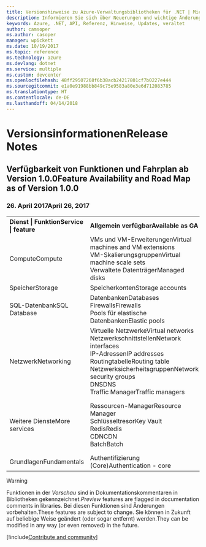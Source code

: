 ```yaml
---
title: Versionshinweise zu Azure-Verwaltungsbibliotheken für .NET | Microsoft-Dokumentation
description: Informieren Sie sich über Neuerungen und wichtige Änderungen in den Azure-Verwaltungsbibliotheken für .NET.
keywords: Azure, .NET, API, Referenz, Hinweise, Updates, veraltet
author: camsoper
ms.author: casoper
manager: wpickett
ms.date: 10/19/2017
ms.topic: reference
ms.technology: azure
ms.devlang: dotnet
ms.service: multiple
ms.custom: devcenter
ms.openlocfilehash: 48ff29507268f6b38acb24217801cf7b0227e444
ms.sourcegitcommit: e1a0e91988bb849c75e9583a80e3e6d712083785
ms.translationtype: HT
ms.contentlocale: de-DE
ms.lasthandoff: 04/14/2018
---
```

# <a name="release-notes"></a><span data-ttu-id="181a2-104">Versionsinformationen</span><span class="sxs-lookup"><span data-stu-id="181a2-104">Release Notes</span></span> 

## <a name="feature-availability-and-road-map-as-of-version-100"></a><span data-ttu-id="181a2-105">Verfügbarkeit von Funktionen und Fahrplan ab Version 1.0.0</span><span class="sxs-lookup"><span data-stu-id="181a2-105">Feature Availability and Road Map as of Version 1.0.0</span></span> ##
### <a name="april-26-2017"></a><span data-ttu-id="181a2-106">26. April 2017</span><span class="sxs-lookup"><span data-stu-id="181a2-106">April 26, 2017</span></span>

<table>
  <tr>
    <th align="left"><span data-ttu-id="181a2-107">Dienst | Funktion</span><span class="sxs-lookup"><span data-stu-id="181a2-107">Service | feature</span></span></th>
    <th align="left"><span data-ttu-id="181a2-108">Allgemein verfügbar</span><span class="sxs-lookup"><span data-stu-id="181a2-108">Available as GA</span></span></th>
    <th align="left"><span data-ttu-id="181a2-109">Als Vorschauversion verfügbar</span><span class="sxs-lookup"><span data-stu-id="181a2-109">Available as Preview</span></span></th>
    <th align="left"><span data-ttu-id="181a2-110">In Kürze verfügbar</span><span class="sxs-lookup"><span data-stu-id="181a2-110">Coming soon</span></span></th>
  </tr>
  <tr>
    <td><span data-ttu-id="181a2-111">Compute</span><span class="sxs-lookup"><span data-stu-id="181a2-111">Compute</span></span></td>
    <td><span data-ttu-id="181a2-112">VMs und VM-Erweiterungen</span><span class="sxs-lookup"><span data-stu-id="181a2-112">Virtual machines and VM extensions</span></span><br><span data-ttu-id="181a2-113">VM-Skalierungsgruppen</span><span class="sxs-lookup"><span data-stu-id="181a2-113">Virtual machine scale sets</span></span><br><span data-ttu-id="181a2-114">Verwaltete Datenträger</span><span class="sxs-lookup"><span data-stu-id="181a2-114">Managed disks</span></span></td>
    <td></td>
    <td valign="top"><span data-ttu-id="181a2-115">Azure Container Service</span><span class="sxs-lookup"><span data-stu-id="181a2-115">Azure container services</span></span><br><span data-ttu-id="181a2-116">Azure-Containerregistrierung</span><span class="sxs-lookup"><span data-stu-id="181a2-116">Azure container registry</span></span></td>
  </tr>
  <tr>
    <td><span data-ttu-id="181a2-117">Speicher</span><span class="sxs-lookup"><span data-stu-id="181a2-117">Storage</span></span></td>
    <td><span data-ttu-id="181a2-118">Speicherkonten</span><span class="sxs-lookup"><span data-stu-id="181a2-118">Storage accounts</span></span></td>
    <td></td>
    <td><span data-ttu-id="181a2-119">Verschlüsselung</span><span class="sxs-lookup"><span data-stu-id="181a2-119">Encryption</span></span></td>
  </tr>
  <tr>
    <td><span data-ttu-id="181a2-120">SQL-Datenbank</span><span class="sxs-lookup"><span data-stu-id="181a2-120">SQL Database</span></span></td>
    <td><span data-ttu-id="181a2-121">Datenbanken</span><span class="sxs-lookup"><span data-stu-id="181a2-121">Databases</span></span><br><span data-ttu-id="181a2-122">Firewalls</span><span class="sxs-lookup"><span data-stu-id="181a2-122">Firewalls</span></span><br><span data-ttu-id="181a2-123">Pools für elastische Datenbanken</span><span class="sxs-lookup"><span data-stu-id="181a2-123">Elastic pools</span></span></td>
    <td></td>
    <td valign="top"></td>
  </tr>
  <tr>
    <td><span data-ttu-id="181a2-124">Netzwerk</span><span class="sxs-lookup"><span data-stu-id="181a2-124">Networking</span></span></td>
    <td><span data-ttu-id="181a2-125">Virtuelle Netzwerke</span><span class="sxs-lookup"><span data-stu-id="181a2-125">Virtual networks</span></span><br><span data-ttu-id="181a2-126">Netzwerkschnittstellen</span><span class="sxs-lookup"><span data-stu-id="181a2-126">Network interfaces</span></span><br><span data-ttu-id="181a2-127">IP-Adressen</span><span class="sxs-lookup"><span data-stu-id="181a2-127">IP addresses</span></span><br><span data-ttu-id="181a2-128">Routingtabelle</span><span class="sxs-lookup"><span data-stu-id="181a2-128">Routing table</span></span><br><span data-ttu-id="181a2-129">Netzwerksicherheitsgruppen</span><span class="sxs-lookup"><span data-stu-id="181a2-129">Network security groups</span></span><br><span data-ttu-id="181a2-130">DNS</span><span class="sxs-lookup"><span data-stu-id="181a2-130">DNS</span></span><br><span data-ttu-id="181a2-131">Traffic Manager</span><span class="sxs-lookup"><span data-stu-id="181a2-131">Traffic managers</span></span></td>
    <td valign="top"><span data-ttu-id="181a2-132">Load Balancer</span><span class="sxs-lookup"><span data-stu-id="181a2-132">Load balancers</span></span><br><span data-ttu-id="181a2-133">Anwendungsgateways</span><span class="sxs-lookup"><span data-stu-id="181a2-133">Application gateways</span></span></td>
    <td valign="top"></td>
  </tr>
  <tr>
    <td><span data-ttu-id="181a2-134">Weitere Dienste</span><span class="sxs-lookup"><span data-stu-id="181a2-134">More services</span></span></td>
    <td><span data-ttu-id="181a2-135">Ressourcen-Manager</span><span class="sxs-lookup"><span data-stu-id="181a2-135">Resource Manager</span></span><br><span data-ttu-id="181a2-136">Schlüsseltresor</span><span class="sxs-lookup"><span data-stu-id="181a2-136">Key Vault</span></span><br><span data-ttu-id="181a2-137">Redis</span><span class="sxs-lookup"><span data-stu-id="181a2-137">Redis</span></span><br><span data-ttu-id="181a2-138">CDN</span><span class="sxs-lookup"><span data-stu-id="181a2-138">CDN</span></span><br><span data-ttu-id="181a2-139">Batch</span><span class="sxs-lookup"><span data-stu-id="181a2-139">Batch</span></span></td>
    <td valign="top"><span data-ttu-id="181a2-140">App Service (Web-Apps)</span><span class="sxs-lookup"><span data-stu-id="181a2-140">App service - Web apps</span></span><br><span data-ttu-id="181a2-141">Funktionen</span><span class="sxs-lookup"><span data-stu-id="181a2-141">Functions</span></span><br><span data-ttu-id="181a2-142">Service Bus</span><span class="sxs-lookup"><span data-stu-id="181a2-142">Service bus</span></span></td>
    <td valign="top"><span data-ttu-id="181a2-143">Überwachen</span><span class="sxs-lookup"><span data-stu-id="181a2-143">Monitor</span></span><br><span data-ttu-id="181a2-144">Graph (rollenbasierte Zugriffssteuerung)</span><span class="sxs-lookup"><span data-stu-id="181a2-144">Graph RBAC</span></span><br><span data-ttu-id="181a2-145">Azure Cosmos DB</span><span class="sxs-lookup"><span data-stu-id="181a2-145">Azure Cosmos DB</span></span><br><span data-ttu-id="181a2-146">Scheduler</span><span class="sxs-lookup"><span data-stu-id="181a2-146">Scheduler</span></span></td>
  </tr>
  <tr>
    <td><span data-ttu-id="181a2-147">Grundlagen</span><span class="sxs-lookup"><span data-stu-id="181a2-147">Fundamentals</span></span></td>
    <td><span data-ttu-id="181a2-148">Authentifizierung (Core)</span><span class="sxs-lookup"><span data-stu-id="181a2-148">Authentication - core</span></span></td>
    <td><span data-ttu-id="181a2-149">Asynchrone Methoden</span><span class="sxs-lookup"><span data-stu-id="181a2-149">Async methods</span></span></td>
    <td valign="top"></td>
  </tr>
</table>

> [!WARNING] 
> <span data-ttu-id="181a2-150">Funktionen in der *Vorschau* sind in Dokumentationskommentaren in Bibliotheken gekennzeichnet.</span><span class="sxs-lookup"><span data-stu-id="181a2-150">*Preview* features are flagged in documentation comments in libraries.</span></span> <span data-ttu-id="181a2-151">Bei diesen Funktionen sind Änderungen vorbehalten.</span><span class="sxs-lookup"><span data-stu-id="181a2-151">These features are subject to change.</span></span> <span data-ttu-id="181a2-152">Sie können in Zukunft auf beliebige Weise geändert (oder sogar entfernt) werden.</span><span class="sxs-lookup"><span data-stu-id="181a2-152">They can be modified in any way (or even removed) in the future.</span></span>

[!include[Contribute and community](includes/contribute.md)]
